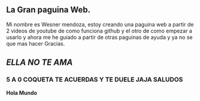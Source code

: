 ## La Gran paguina Web.

Mi nombre es Wesner mendoza, estoy creando una paguina web a partir de 2 videos de youtube de como funciona github y el otro de como empezar a usarlo y ahora me he guiado a partir de otras paguinas de ayuda y ya no se que mas hacer Gracias.

## _ELLA NO TE AMA_
### 5 A 0  COQUETA TE ACUERDAS Y TE DUELE JAJA SALUDOS

**Hola Mundo**



